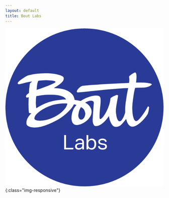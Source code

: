 ```yaml
---
layout: default
title: Bout Labs
---
```


![Bout Labs](/assets/images/bout-labs-circle.png){:class="img-responsive"}
